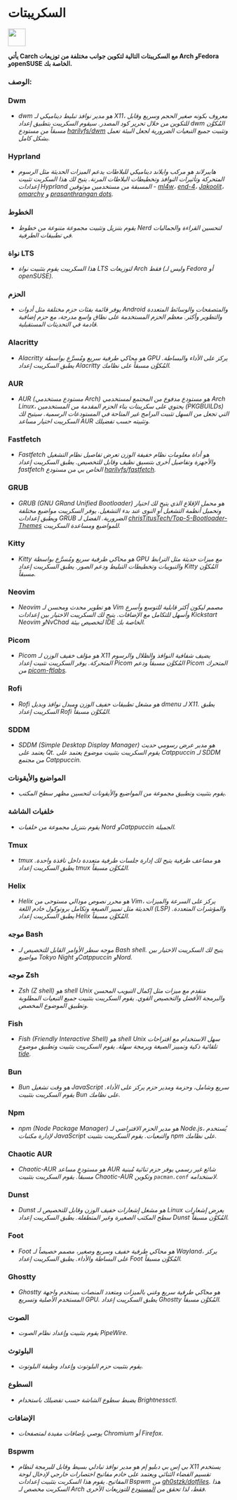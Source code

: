 # السكريبتات

<img src="https://cdn-icons-png.flaticon.com/128/3721/3721643.png" width="40" />

**يأتي Carch مع السكريبتات التالية لتكوين جوانب مختلفة من توزيعات Arch وFedora وopenSUSE الخاصة بك.**

### الوصف:

### Dwm
- *dwm هو مدير نوافذ تبليط ديناميكي لـ X11، معروف بكونه صغير الحجم وسريع وقابل للتكوين من خلال تحرير كود المصدر. سيقوم السكريبت بتطبيق إعداد dwm المُكوَّن مسبقاً من مستودع [harilvfs/dwm](https://github.com/harilvfs/dwm) وتثبيت جميع التبعيات الضرورية لجعل البيئة تعمل بشكل كامل.*

### Hyprland
- *هايبرلاند هو مركب وايلاند ديناميكي للبلاطات يدعم الميزات الحديثة مثل الرسوم المتحركة وتأثيرات النوافذ وتخطيطات البلاطات المرنة. يتيح لك هذا السكربت تثبيت إعدادات Hyprland المسبقة من مستخدمين موثوقين - [ml4w](https://github.com/mylinuxforwork/dotfiles)، [end-4](https://github.com/end-4/dots-hyprland)، [Jakoolit](https://github.com/JaKooLit/Arch-Hyprland)، [omarchy](https://github.com/basecamp/omarchy) و [prasanthrangan dots](https://github.com/prasanthrangan/hyprdots).*

### الخطوط
- *يقوم بتنزيل وتثبيت مجموعة متنوعة من خطوط Nerd لتحسين القراءة والجماليات في تطبيقات الطرفية.*

### نواة LTS
- *هذا السكريبت يقوم بتثبيت نواة LTS لتوزيعات Arch فقط (وليس لـ Fedora أو openSUSE).*

### الحزم
- *يوفر قائمة بفئات حزم مختلفة مثل أدوات Android والمتصفحات والوسائط المتعددة والتطوير وأكثر. معظم الحزم المستخدمة على نطاق واسع مدرجة، مع حزم إضافية قادمة في التحديثات المستقبلية.*

### Alacritty
- *Alacritty هو محاكي طرفية سريع ومُسرَّع بواسطة GPU يركز على الأداء والبساطة. يطبق السكريبت إعداد Alacritty المُكوَّن مسبقاً على نظامك.*

### AUR
- *AUR (مستودع مستخدمي Arch) هو مستودع مدفوع من المجتمع لمستخدمي Arch Linux، يحتوي على سكريبتات بناء الحزم المقدمة من المستخدمين (PKGBUILDs) التي تجعل من السهل تثبيت البرامج غير المتاحة في المستودعات الرسمية. سيتيح لك السكريبت اختيار مساعد AUR وتثبيته حسب تفضيلك.*

### Fastfetch
- *Fastfetch هو أداة معلومات نظام خفيفة الوزن تعرض تفاصيل نظام التشغيل والأجهزة وتفاصيل أخرى بتنسيق نظيف وقابل للتخصيص. يطبق السكريبت إعداد fastfetch الخاص بي من مستودع [harilvfs/fastfetch](https://github.com/harilvfs/fastfetch).*

### GRUB
- *GRUB (GNU GRand Unified Bootloader) هو محمل الإقلاع الذي يتيح لك اختيار وتحميل أنظمة التشغيل أو النوى عند بدء التشغيل. يوفر السكريبت مواضيع مختلفة ويطبق إعدادات GRUB الضرورية. الفضل لـ [chrisTitusTech/Top-5-Bootloader-Themes](https://github.com/chrisTitusTech/Top-5-Bootloader-Themes) للمواضيع ومساعدة السكريبت.*

### Kitty
- *Kitty هو محاكي طرفية سريع ومُسرَّع بواسطة GPU مع ميزات حديثة مثل الترابط والتبويبات وتخطيطات التبليط ودعم الصور. يطبق السكريبت إعداد Kitty المُكوَّن مسبقاً.*

### Neovim
- *Neovim هو تطوير محدث ومحسن لـ Vim مصمم ليكون أكثر قابلية للتوسع وأسرع وأسهل للتكامل مع الإضافات. يتيح لك السكريبت الاختيار بين إعدادات Kickstart Neovim وNvChad لتخصيص بيئة IDE الخاصة بك.*

### Picom
- *Picom هو مؤلف خفيف الوزن لـ X11 يضيف شفافية النوافذ والظلال والرسوم المتحركة. يوفر السكريبت تثبيت إعداد Picom المُكوَّن مسبقاً ودعم Picom المتحرك من [picom-ftlabs](https://github.com/r0-zero/picom).*

### Rofi
- *Rofi هو مشغل تطبيقات خفيف الوزن ومبدل نوافذ وبديل dmenu لـ X11. يطبق السكريبت إعداد Rofi المُكوَّن مسبقاً.*

### SDDM
- *SDDM (Simple Desktop Display Manager) هو مدير عرض رسومي حديث يعتمد على Qt. يقوم السكريبت بتثبيت موضوع يعتمد على Catppuccin لـ SDDM من مجتمع Catppuccin.*

### المواضيع والأيقونات
- *يقوم بتثبيت وتطبيق مجموعة من المواضيع والأيقونات لتحسين مظهر سطح المكتب.*

### خلفيات الشاشة
- *يقوم بتنزيل مجموعة من خلفيات Nord وCatppuccin الجميلة.*

### Tmux
- *tmux هو مضاعف طرفية يتيح لك إدارة جلسات طرفية متعددة داخل نافذة واحدة. يطبق السكريبت إعداد tmux المُكوَّن مسبقاً.*

### Helix
- *Helix هو محرر نصوص مودالي مستوحى من Vim، يركز على السرعة والميزات الحديثة مثل تمييز الصيغة وتكامل بروتوكول خادم اللغة (LSP) والمؤشرات المتعددة. يطبق السكريبت إعداد Helix المُكوَّن مسبقاً.*

### موجه Bash
- *موجه سطر الأوامر القابل للتخصيص لـ Bash shell. يتيح لك السكريبت الاختيار بين مواضيع Tokyo Night وCatppuccin وNord.*

### موجه Zsh
- *Zsh (Z shell) هو shell Unix متقدم مع ميزات مثل إكمال التبويب المحسن والبرمجة الأفضل والتخصيص القوي. يقوم السكريبت بتثبيت جميع التبعيات المطلوبة وتطبيق الموضوع المخصص.*

### Fish
- *Fish (Friendly Interactive Shell) هو shell Unix سهل الاستخدام مع اقتراحات تلقائية ذكية وتمييز الصيغة وبرمجة سهلة. يقوم السكريبت بتثبيت وتطبيق موضوع [tide](https://github.com/IlanCosman/tide).*

### Bun
- *Bun هو وقت تشغيل JavaScript سريع وشامل، وحزمة ومدير حزم يركز على الأداء. يقوم السكريبت بتثبيت Bun على نظامك.*

### Npm
- *npm (Node Package Manager) هو مدير الحزم الافتراضي لـ Node.js، يُستخدم لإدارة مكتبات JavaScript والتبعيات. يقوم السكريبت بتثبيت npm على نظامك.*

### Chaotic AUR
- *Chaotic-AUR هو مستودع مساعد AUR شائع غير رسمي يوفر حزم ثنائية مُبنية مسبقاً. يقوم السكريبت بتثبيت Chaotic-AUR وتكوين `pacman.conf` لاستخدامه.*

### Dunst
- *Dunst هو مشغل إشعارات خفيف الوزن وقابل للتخصيص لـ Linux يعرض إشعارات سطح المكتب الصغيرة وغير المتطفلة. يطبق السكريبت إعداد Dunst المُكوَّن مسبقاً.*

### Foot
- *Foot هو محاكي طرفية خفيف وسريع وصغير، مصمم خصيصاً لـ Wayland، يركز على البساطة والأداء. يطبق السكريبت إعداد Foot المُكوَّن مسبقاً.*

### Ghostty
- *Ghostty هو محاكي طرفية سريع وغني بالميزات ومتعدد المنصات يستخدم واجهة المستخدم الأصلية وتسريع GPU. يطبق السكريبت إعداد Ghostty المُكوَّن مسبقاً.*

### الصوت
- *يقوم بتثبيت وإعداد نظام الصوت PipeWire.*

### البلوتوث
- *يقوم بتثبيت حزم البلوتوث وإعداد وظيفة البلوتوث.*

### السطوع
- *يضبط سطوع الشاشة حسب تفضيلك باستخدام Brightnessctl.*

### الإضافات
- *يوصي بإضافات مفيدة لمتصفحات Chromium أو Firefox.*

### Bspwm
- *بي إس بي دبليو إم هو مدير نوافذ تبادلي بسيط وقابل للبرمجة لنظام X11 يستخدم تقسيم الفضاء الثنائي ويعتمد على خادم مفاتيح اختصارات خارجي لإدخال لوحة المفاتيح. يقوم هذا السكربت بتثبيت إعدادات Bspwm من [gh0stzk/dotfiles](https://github.com/gh0stzk/dotfiles). هذا السكربت مخصص لـ Arch فقط، لذا تحقق من [المستودع](https://github.com/gh0stzk/dotfiles) للتوزيعات الأخرى.*